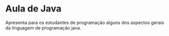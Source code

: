 # Aula de Java
Apresenta para os estudantes de programação alguns dos aspectos gerais da linguagem de programação java.
